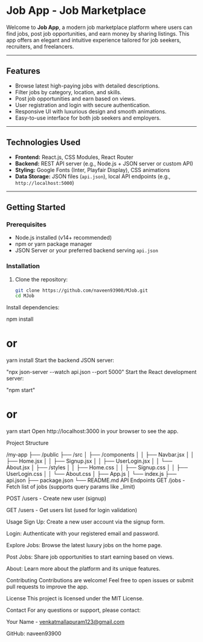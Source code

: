 # Job App -  Job Marketplace

Welcome to **Job App**, a modern job marketplace platform where users can find jobs, post job opportunities, and earn money by sharing listings. This app offers an elegant and intuitive experience tailored for job seekers, recruiters, and freelancers.

---

## Features

- Browse latest high-paying jobs with detailed descriptions.
- Filter jobs by category, location, and skills.
- Post job opportunities and earn based on views.
- User registration and login with secure authentication.
- Responsive UI with luxurious design and smooth animations.
- Easy-to-use interface for both job seekers and employers.

---

## Technologies Used

- **Frontend:** React.js, CSS Modules, React Router
- **Backend:** REST API server (e.g., Node.js + JSON server or custom API)
- **Styling:** Google Fonts (Inter, Playfair Display), CSS animations
- **Data Storage:** JSON files (`api.json`), local API endpoints (e.g., `http://localhost:5000`)

---

## Getting Started

### Prerequisites

- Node.js installed (v14+ recommended)
- npm or yarn package manager
- JSON Server or your preferred backend serving `api.json`

### Installation

1. Clone the repository:

   ```bash
   git clone https://github.com/naveen93900/MJob.git
   cd MJob
Install dependencies:


npm install
# or
yarn install
Start the backend JSON server:

"npx json-server --watch api.json --port 5000"
Start the React development server:

"npm start"
# or
yarn start
Open http://localhost:3000 in your browser to see the app.

Project Structure


/my-app
├── /public
├── /src
│   ├── /components
│   │   ├── Navbar.jsx
│   │   ├── Home.jsx
│   │   ├── Signup.jsx
│   │   ├── UserLogin.jsx
│   │   └── About.jsx
│   ├── /styles
│   │   ├── Home.css
│   │   ├── Signup.css
│   │   ├── UserLogin.css
│   │   └── About.css
│   ├── App.js
│   └── index.js
├── api.json
├── package.json
└── README.md
API Endpoints
GET /jobs - Fetch list of jobs (supports query params like _limit)

POST /users - Create new user (signup)

GET /users - Get users list (used for login validation)

Usage
Sign Up: Create a new user account via the signup form.

Login: Authenticate with your registered email and password.

Explore Jobs: Browse the latest luxury jobs on the home page.

Post Jobs: Share job opportunities to start earning based on views.

About: Learn more about the platform and its unique features.

Contributing
Contributions are welcome! Feel free to open issues or submit pull requests to improve the app.

License
This project is licensed under the MIT License.

Contact
For any questions or support, please contact:

Your Name - venkatmallapuram123@gmail.com

GitHub: naveen93900
